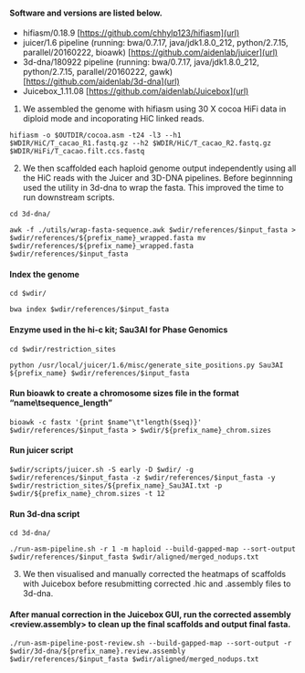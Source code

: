 #### Software and versions are listed below.

- hifiasm/0.18.9 [https://github.com/chhylp123/hifiasm](url)
- juicer/1.6 pipeline (running: bwa/0.7.17, java/jdk1.8.0_212, python/2.7.15, parallel/20160222, bioawk) [https://github.com/aidenlab/juicer](url)
- 3d-dna/180922 pipeline (running: bwa/0.7.17, java/jdk1.8.0_212, python/2.7.15, parallel/20160222, gawk) [https://github.com/aidenlab/3d-dna](url)
- Juicebox_1.11.08 [https://github.com/aidenlab/Juicebox](url)

  
1. We assembled the genome with hifiasm using 30 X cocoa HiFi data in diploid mode and incoporating HiC linked reads.
   
`hifiasm -o $OUTDIR/cocoa.asm -t24 -l3 --h1 $WDIR/HiC/T_cacao_R1.fastq.gz --h2 $WDIR/HiC/T_cacao_R2.fastq.gz $WDIR/HiFi/T_cacao.filt.ccs.fastq
`

2. We then scaffolded each haploid genome output independently using all the HiC reads with the Juicer and 3D-DNA pipelines. Before beginnning used the utility in 3d-dna to wrap the fasta. This improved the time to run downstream scripts.

`cd 3d-dna/
`

`
awk -f ./utils/wrap-fasta-sequence.awk $wdir/references/$input_fasta > $wdir/references/${prefix_name}_wrapped.fasta
mv $wdir/references/${prefix_name}_wrapped.fasta $wdir/references/$input_fasta
`

#### Index the genome
`cd $wdir/
`

`
bwa index $wdir/references/$input_fasta
`

#### Enzyme used in the hi-c kit; Sau3AI for Phase Genomics
`cd $wdir/restriction_sites
`

`
python /usr/local/juicer/1.6/misc/generate_site_positions.py Sau3AI ${prefix_name} $wdir/references/$input_fasta
`
#### Run bioawk to create a chromosome sizes file in the format “name\tsequence_length”
`bioawk -c fastx '{print $name"\t"length($seq)}' $wdir/references/$input_fasta > $wdir/${prefix_name}_chrom.sizes
`
#### Run juicer script
`$wdir/scripts/juicer.sh -S early -D $wdir/ -g $wdir/references/$input_fasta -z $wdir/references/$input_fasta -y $wdir/restriction_sites/${prefix_name}_Sau3AI.txt -p $wdir/${prefix_name}_chrom.sizes -t 12
`
#### Run 3d-dna script
`cd 3d-dna/
`

`
./run-asm-pipeline.sh -r 1 -m haploid --build-gapped-map --sort-output $wdir/references/$input_fasta $wdir/aligned/merged_nodups.txt
`

3.  We then visualised and manually corrected the heatmaps of scaffolds with Juicebox before resubmitting corrected .hic and .assembly files to 3d-dna.

#### After manual correction in the Juicebox GUI, run the corrected assembly <review.assembly> to clean up the final scaffolds and output final fasta.
`
./run-asm-pipeline-post-review.sh --build-gapped-map --sort-output -r $wdir/3d-dna/${prefix_name}.review.assembly $wdir/references/$input_fasta $wdir/aligned/merged_nodups.txt
`



